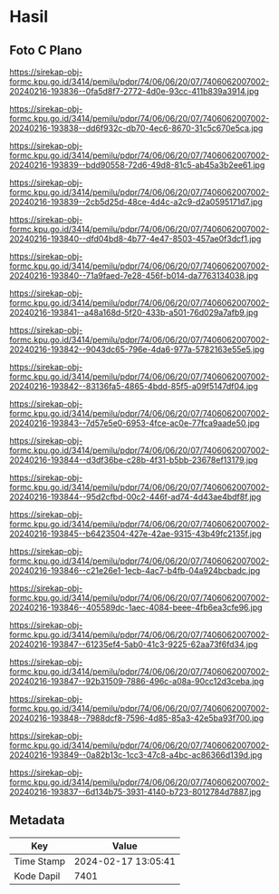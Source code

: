 # Hasil

## Foto C Plano

https://sirekap-obj-formc.kpu.go.id/3414/pemilu/pdpr/74/06/06/20/07/7406062007002-20240216-193836--0fa5d8f7-2772-4d0e-93cc-411b839a3914.jpg

https://sirekap-obj-formc.kpu.go.id/3414/pemilu/pdpr/74/06/06/20/07/7406062007002-20240216-193838--dd6f932c-db70-4ec6-8670-31c5c670e5ca.jpg

https://sirekap-obj-formc.kpu.go.id/3414/pemilu/pdpr/74/06/06/20/07/7406062007002-20240216-193839--bdd90558-72d6-49d8-81c5-ab45a3b2ee61.jpg

https://sirekap-obj-formc.kpu.go.id/3414/pemilu/pdpr/74/06/06/20/07/7406062007002-20240216-193839--2cb5d25d-48ce-4d4c-a2c9-d2a0595171d7.jpg

https://sirekap-obj-formc.kpu.go.id/3414/pemilu/pdpr/74/06/06/20/07/7406062007002-20240216-193840--dfd04bd8-4b77-4e47-8503-457ae0f3dcf1.jpg

https://sirekap-obj-formc.kpu.go.id/3414/pemilu/pdpr/74/06/06/20/07/7406062007002-20240216-193840--71a9faed-7e28-456f-b014-da7763134038.jpg

https://sirekap-obj-formc.kpu.go.id/3414/pemilu/pdpr/74/06/06/20/07/7406062007002-20240216-193841--a48a168d-5f20-433b-a501-76d029a7afb9.jpg

https://sirekap-obj-formc.kpu.go.id/3414/pemilu/pdpr/74/06/06/20/07/7406062007002-20240216-193842--9043dc65-796e-4da6-977a-5782163e55e5.jpg

https://sirekap-obj-formc.kpu.go.id/3414/pemilu/pdpr/74/06/06/20/07/7406062007002-20240216-193842--83136fa5-4865-4bdd-85f5-a09f5147df04.jpg

https://sirekap-obj-formc.kpu.go.id/3414/pemilu/pdpr/74/06/06/20/07/7406062007002-20240216-193843--7d57e5e0-6953-4fce-ac0e-77fca9aade50.jpg

https://sirekap-obj-formc.kpu.go.id/3414/pemilu/pdpr/74/06/06/20/07/7406062007002-20240216-193844--d3df36be-c28b-4f31-b5bb-23678ef13179.jpg

https://sirekap-obj-formc.kpu.go.id/3414/pemilu/pdpr/74/06/06/20/07/7406062007002-20240216-193844--95d2cfbd-00c2-446f-ad74-4d43ae4bdf8f.jpg

https://sirekap-obj-formc.kpu.go.id/3414/pemilu/pdpr/74/06/06/20/07/7406062007002-20240216-193845--b6423504-427e-42ae-9315-43b49fc2135f.jpg

https://sirekap-obj-formc.kpu.go.id/3414/pemilu/pdpr/74/06/06/20/07/7406062007002-20240216-193846--c21e26e1-1ecb-4ac7-b4fb-04a924bcbadc.jpg

https://sirekap-obj-formc.kpu.go.id/3414/pemilu/pdpr/74/06/06/20/07/7406062007002-20240216-193846--405589dc-1aec-4084-beee-4fb6ea3cfe96.jpg

https://sirekap-obj-formc.kpu.go.id/3414/pemilu/pdpr/74/06/06/20/07/7406062007002-20240216-193847--61235ef4-5ab0-41c3-9225-62aa73f6fd34.jpg

https://sirekap-obj-formc.kpu.go.id/3414/pemilu/pdpr/74/06/06/20/07/7406062007002-20240216-193847--92b31509-7886-496c-a08a-90cc12d3ceba.jpg

https://sirekap-obj-formc.kpu.go.id/3414/pemilu/pdpr/74/06/06/20/07/7406062007002-20240216-193848--7988dcf8-7596-4d85-85a3-42e5ba93f700.jpg

https://sirekap-obj-formc.kpu.go.id/3414/pemilu/pdpr/74/06/06/20/07/7406062007002-20240216-193849--0a82b13c-1cc3-47c8-a4bc-ac86366d139d.jpg

https://sirekap-obj-formc.kpu.go.id/3414/pemilu/pdpr/74/06/06/20/07/7406062007002-20240216-193837--6d134b75-3931-4140-b723-8012784d7887.jpg


## Metadata

| Key        | Value               |
| ---------- | ------------------- |
| Time Stamp | 2024-02-17 13:05:41 |
| Kode Dapil | 7401                |



